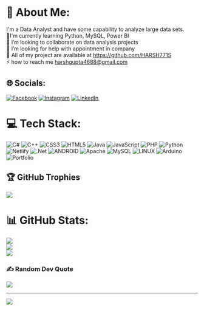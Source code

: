 # 💫 About Me:
I'm a Data Analyst and have some capability to analyze large data sets. <br>🌱I'm currently learning Python, MySQL, Power BI<br>👯 I’m looking to collaborate on data analysis projects<br>🤝 I’m looking for help with appointment in company<br>💬 All of my project are available at https://github.com/HARSH771S<br>⚡ how to reach me harshgupta4688@gmail.com


## 🌐 Socials:
[![Facebook](https://img.shields.io/badge/Facebook-%231877F2.svg?logo=Facebook&logoColor=white)](https://facebook.com/HarshGupta) 
[![Instagram](https://img.shields.io/badge/Instagram-%23E4405F.svg?logo=Instagram&logoColor=white)](https://instagram.com/harsh.gupta_._)
[![LinkedIn](https://img.shields.io/badge/LinkedIn-%230077B5.svg?logo=linkedin&logoColor=white)](https://linkedin.com/in/HarshGupta) 

# 💻 Tech Stack:
![C#](https://img.shields.io/badge/c%23-%23239120.svg?style=plastic&logo=c-sharp&logoColor=white) ![C++](https://img.shields.io/badge/c++-%2300599C.svg?style=plastic&logo=c%2B%2B&logoColor=white) ![CSS3](https://img.shields.io/badge/css3-%231572B6.svg?style=plastic&logo=css3&logoColor=white) ![HTML5](https://img.shields.io/badge/html5-%23E34F26.svg?style=plastic&logo=html5&logoColor=white) ![Java](https://img.shields.io/badge/java-%23ED8B00.svg?style=plastic&logo=java&logoColor=white) ![JavaScript](https://img.shields.io/badge/javascript-%23323330.svg?style=plastic&logo=javascript&logoColor=%23F7DF1E) ![PHP](https://img.shields.io/badge/php-%23777BB4.svg?style=plastic&logo=php&logoColor=white) ![Python](https://img.shields.io/badge/python-3670A0?style=plastic&logo=python&logoColor=ffdd54) ![Netlify](https://img.shields.io/badge/netlify-%23000000.svg?style=plastic&logo=netlify&logoColor=#00C7B7) ![.Net](https://img.shields.io/badge/.NET-5C2D91?style=plastic&logo=.net&logoColor=white) ![ANDROID](https://img.shields.io/badge/android-%2320232a.svg?style=plastic&logo=android&logoColor=%a4c639) ![Apache](https://img.shields.io/badge/apache-%23D42029.svg?style=plastic&logo=apache&logoColor=white) ![MySQL](https://img.shields.io/badge/mysql-%2300f.svg?style=plastic&logo=mysql&logoColor=white) ![LINUX](https://img.shields.io/badge/Linux-FCC624?style=plastic&logo=linux&logoColor=black) ![Arduino](https://img.shields.io/badge/-Arduino-00979D?style=plastic&logo=Arduino&logoColor=white) ![Portfolio](https://img.shields.io/badge/Portfolio-%23000000.svg?style=plastic&logo=firefox&logoColor=#FF7139)
## 🏆 GitHub Trophies
![](https://github-profile-trophy.vercel.app/?username=HASRH771S&theme=radical&no-frame=false&no-bg=false&margin-w=4)
# 📊 GitHub Stats:
![](https://github-readme-stats.vercel.app/api?username=HARSH771S&theme=dark&hide_border=false&include_all_commits=true&count_private=true)<br/>
![](https://github-readme-streak-stats.herokuapp.com/?user=HARSH771S&theme=dark&hide_border=false)<br/>
![](https://github-readme-stats.vercel.app/api/top-langs/?username=HARSH771S&theme=dark&hide_border=false&include_all_commits=true&count_private=true&layout=compact)
### ✍️ Random Dev Quote
![](https://quotes-github-readme.vercel.app/api?type=horizontal&theme=radical)

<!-- Proudly created with GPRM ( https://gprm.itsvg.in ) -->
---
[![](https://visitcount.itsvg.in/api?id=HARSH771S&icon=0&color=0)](https://visitcount.itsvg.in)

<!-- Proudly created with GPRM ( https://gprm.itsvg.in ) -->
